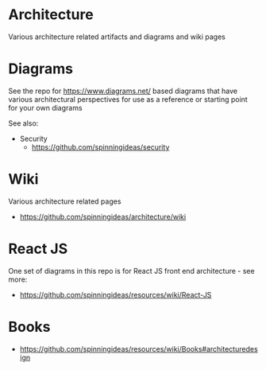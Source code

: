 # Architecture

Various architecture related artifacts and diagrams and wiki pages

# Diagrams

See the repo for https://www.diagrams.net/ based diagrams that have various architectural perspectives for use as a reference or starting point for your own diagrams

See also:

- Security 
  -  https://github.com/spinningideas/security

# Wiki

Various architecture related pages

- https://github.com/spinningideas/architecture/wiki

# React JS

One set of diagrams in this repo is for React JS front end architecture - see more:

- https://github.com/spinningideas/resources/wiki/React-JS

# Books

- https://github.com/spinningideas/resources/wiki/Books#architecturedesign
